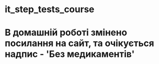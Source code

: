 # it_step_tests_course
# В домашній роботі змінено посилання на сайт, та очікується надпис - 'Без медикаментів'
